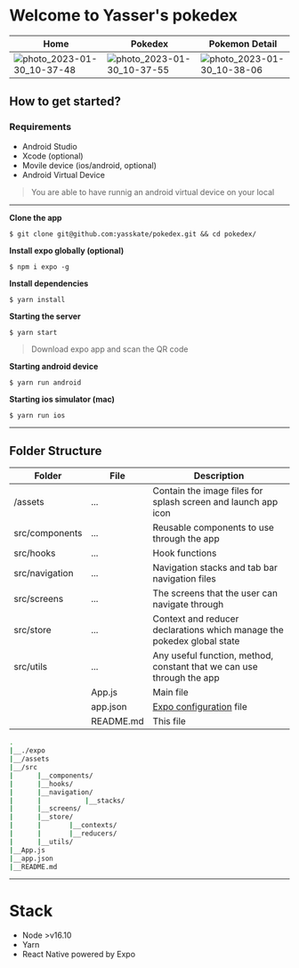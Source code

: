 # Welcome to Yasser's pokedex

|Home|Pokedex|Pokemon Detail|
|---|---|---|
|![photo_2023-01-30_10-37-48](https://user-images.githubusercontent.com/9702671/215538924-17d3cf91-9c21-43ad-9961-7851da91702a.jpg)|![photo_2023-01-30_10-37-55](https://user-images.githubusercontent.com/9702671/215539255-da2e1e12-41ee-417f-9460-6bf00d24337b.jpg)|![photo_2023-01-30_10-38-06](https://user-images.githubusercontent.com/9702671/215539302-9497adc1-dc93-4ff2-9ddf-a22de9d0194f.jpg)|



## How to get started?
### Requirements
- Android Studio
- Xcode (optional)
- Movile device (ios/android, optional)
- Android Virtual Device

> You are able to have runnig an android virtual device on your local
---


**Clone the app**

`$ git clone git@github.com:yasskate/pokedex.git && cd pokedex/`

**Install expo globally (optional)**

`$ npm i expo -g`

**Install dependencies**

`$ yarn install`


**Starting the server**

`$ yarn start`
> Download expo app and scan the QR code

**Starting android device**

`$ yarn run android`

**Starting ios simulator (mac)**

`$ yarn run ios`


---

## Folder Structure
|Folder|File|Description|
|---|---|---|
|/assets| ... | Contain the image files for splash screen and launch app icon |
|src/components| ... | Reusable components to use through the app |
|src/hooks| ... | Hook functions |
|src/navigation| ... | Navigation stacks and tab bar navigation files |
|src/screens| ... | The screens that the user can navigate through |
|src/store| ... | Context and reducer declarations which manage the pokedex global state |
|src/utils| ... | Any useful function, method, constant that we can use through the app |
|| App.js | Main file |
|| app.json | [Expo configuration](https://docs.expo.dev/workflow/configuration/) file |
|| README.md | This file |


```bash
.
|__./expo
|__/assets
|__/src
|      |__components/
|      |__hooks/
|      |__navigation/
|      |           |__stacks/
|      |__screens/
|      |__store/
|      |       |__contexts/
|      |       |__reducers/
|      |__utils/
|__App.js
|__app.json
|__README.md
```
---

# Stack
- Node >v16.10
- Yarn
- React Native powered by Expo
